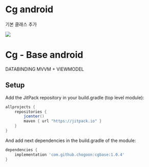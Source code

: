 # Cg android
기본 클래스 추가

[![](https://jitpack.io/v/chogoon/cgbase.svg)](https://jitpack.io/#chogoon/cgbase)

# Cg - Base android

DATABINDING
MVVM + VIEWMODEL

## Setup
Add the JitPack repository in your build.gradle (top level module):
```gradle
allprojects {
    repositories {
        jcenter()
        maven { url "https://jitpack.io" }
    }
}
```

And add next dependencies in the build.gradle of the module:
```gradle
dependencies {
    implementation 'com.github.chogoon:cgbase:1.0.4'
}
```
